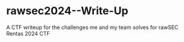 # rawsec2024--Write-Up
A CTF writeup for the challenges me and my team solves for rawSEC Rentas 2024 CTF  
